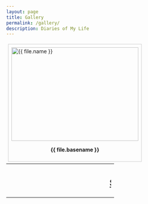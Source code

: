 ```yaml
---
layout: page
title: Gallery
permalink: /gallery/
description: Diaries of My Life
---
```



<div style = " margin: 5px;
  padding: 8px;
    border: 1px solid #ccc;
    float: left;
    overflow: auto;
     width: auto;">
<a target="_blank" href="{{ file.path }}">
  <img src="../{{ file.path }}" alt="{{ file.name }}" width="340" height="250 ">
</a>
<div style=" padding: 15px;
    text-align: center" ><b>{{ file.basename }}</b>
</div>
</div>



<br>
<table>
  <tr>
    <td>
<h2 align="center"><marquee> <u>Stay tune for more fun!</u> </marquee></h2></td>


</tr></table>
